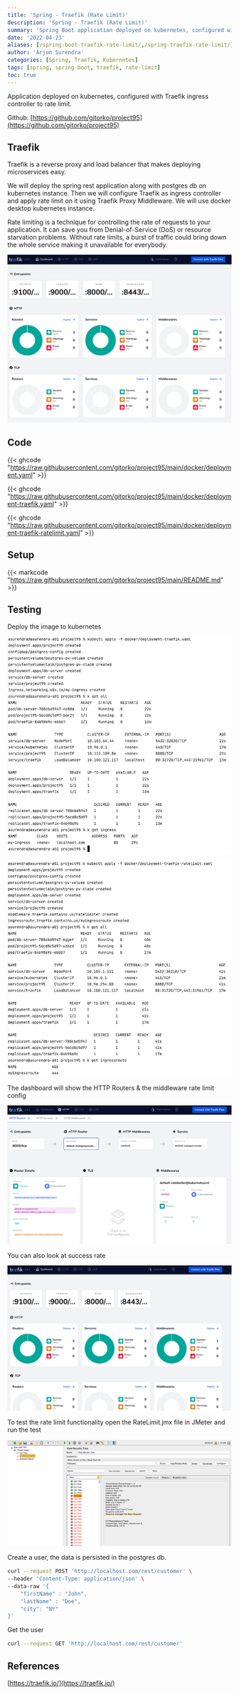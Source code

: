 ```yaml
---
title: 'Spring - Traefik (Rate Limit)'
description: 'Spring - Traefik (Rate Limit)'
summary: 'Spring Boot application deployed on kubernetes, configured with Traefik ingress controller to rate limit.'
date: '2022-04-23'
aliases: [/spring-boot-traefik-rate-limit/,/spring-traefik-rate-limit/]
author: 'Arjun Surendra'
categories: [Spring, Traefik, Kubernetes]
tags: [spring, spring-boot, traefik, rate-limit]
toc: true
---
```


Application deployed on kubernetes, configured with Traefik ingress controller to rate limit.

Github: [https://github.com/gitorko/project95](https://github.com/gitorko/project95)

## Traefik

Traefik is a reverse proxy and load balancer that makes deploying microservices easy.

We will deploy the spring rest application along with postgres db on kubernetes instance. Then we will configure Traefik as ingress controller and apply rate limit on it using Traefik Proxy Middleware.
We will use docker desktop kubernetes instance.

Rate limiting is a technique for controlling the rate of requests to your application. It can save you from  Denial-of-Service (DoS) or resource starvation problems. Without rate limits, a burst of traffic could bring down the whole service making it unavailable for everybody.

![](img01.png)

## Code

{{< ghcode "https://raw.githubusercontent.com/gitorko/project95/main/docker/deployment.yaml" >}}

{{< ghcode "https://raw.githubusercontent.com/gitorko/project95/main/docker/deployment-traefik.yaml" >}}

{{< ghcode "https://raw.githubusercontent.com/gitorko/project95/main/docker/deployment-traefik-ratelimit.yaml" >}}

## Setup

{{< markcode "https://raw.githubusercontent.com/gitorko/project95/main/README.md" >}}

## Testing

Deploy the image to kubernetes

![](img02.png)

![](img03.png)

The dashboard will show the HTTP Routers & the middleware rate limit config

![](img04.png)

You can also look at success rate

![](img05.png)

To test the rate limit functionality open the RateLimit.jmx file in JMeter and run the test

![](img06.png)

Create a user, the data is persisted in the postgres db.

```bash
curl --request POST 'http://localhost.com/rest/customer' \
--header 'Content-Type: application/json' \
--data-raw '{
    "firstName" : "John",
    "lastName" : "Doe",
    "city": "NY"
}'
```

Get the user

```bash
curl --request GET 'http://localhost.com/rest/customer'
```

## References

[https://traefik.io/](https://traefik.io/)
